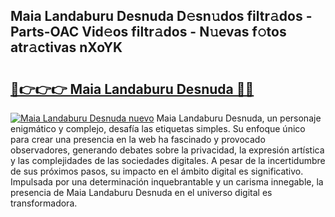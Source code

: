 ## Maia Landaburu Desnuda D𝚎sn𝚞dos filtr𝚊dos - Parts-OAC Vid𝚎os filtr𝚊dos - N𝚞evas f𝚘tos atr𝚊ctivas nXoYK

# <h2><a href="http://mb6195.tromn.icu/?c=Maia+Landaburu+Desnuda">🔗👉👉👉 Maia Landaburu Desnuda 🔗🔗</a></h2>

[![Maia Landaburu Desnuda nuevo](https://i.imgur.com/pEAQMta.gif)](http://mb6195.tromn.icu/?c=Maia+Landaburu+Desnuda)
Maia Landaburu Desnuda, un personaje enigmático y complejo, desafía las etiquetas simples. Su enfoque único para crear una presencia en la web ha fascinado y provocado observadores, generando debates sobre la privacidad, la expresión artística y las complejidades de las sociedades digitales. A pesar de la incertidumbre de sus próximos pasos, su impacto en el ámbito digital es significativo. Impulsada por una determinación inquebrantable y un carisma innegable, la presencia de Maia Landaburu Desnuda en el universo digital es transformadora.
